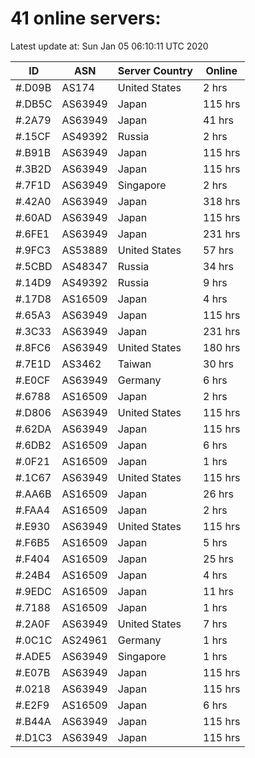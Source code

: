 # 41 online servers:

Latest update at: Sun Jan 05 06:10:11 UTC 2020

| ID | ASN | Server Country | Online |
| -- | --- | -------------- | ------ |
| #.D09B | AS174 | United States | 2 hrs |
| #.DB5C | AS63949 | Japan | 115 hrs |
| #.2A79 | AS63949 | Japan | 41 hrs |
| #.15CF | AS49392 | Russia | 2 hrs |
| #.B91B | AS63949 | Japan | 115 hrs |
| #.3B2D | AS63949 | Japan | 115 hrs |
| #.7F1D | AS63949 | Singapore | 2 hrs |
| #.42A0 | AS63949 | Japan | 318 hrs |
| #.60AD | AS63949 | Japan | 115 hrs |
| #.6FE1 | AS63949 | Japan | 231 hrs |
| #.9FC3 | AS53889 | United States | 57 hrs |
| #.5CBD | AS48347 | Russia | 34 hrs |
| #.14D9 | AS49392 | Russia | 9 hrs |
| #.17D8 | AS16509 | Japan | 4 hrs |
| #.65A3 | AS63949 | Japan | 115 hrs |
| #.3C33 | AS63949 | Japan | 231 hrs |
| #.8FC6 | AS63949 | United States | 180 hrs |
| #.7E1D | AS3462 | Taiwan | 30 hrs |
| #.E0CF | AS63949 | Germany | 6 hrs |
| #.6788 | AS16509 | Japan | 2 hrs |
| #.D806 | AS63949 | United States | 115 hrs |
| #.62DA | AS63949 | Japan | 115 hrs |
| #.6DB2 | AS16509 | Japan | 6 hrs |
| #.0F21 | AS16509 | Japan | 1 hrs |
| #.1C67 | AS63949 | United States | 115 hrs |
| #.AA6B | AS16509 | Japan | 26 hrs |
| #.FAA4 | AS16509 | Japan | 2 hrs |
| #.E930 | AS63949 | United States | 115 hrs |
| #.F6B5 | AS16509 | Japan | 5 hrs |
| #.F404 | AS16509 | Japan | 25 hrs |
| #.24B4 | AS16509 | Japan | 4 hrs |
| #.9EDC | AS16509 | Japan | 11 hrs |
| #.7188 | AS16509 | Japan | 1 hrs |
| #.2A0F | AS63949 | United States | 7 hrs |
| #.0C1C | AS24961 | Germany | 1 hrs |
| #.ADE5 | AS63949 | Singapore | 1 hrs |
| #.E07B | AS63949 | Japan | 115 hrs |
| #.0218 | AS63949 | Japan | 115 hrs |
| #.E2F9 | AS16509 | Japan | 6 hrs |
| #.B44A | AS63949 | Japan | 115 hrs |
| #.D1C3 | AS63949 | Japan | 115 hrs |

